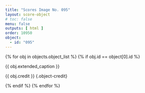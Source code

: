 ```yaml
---
title: "Scores Image No. 095"
layout: score-object
# toc: false
menu: false
outputs: [ html ]
order: 10950
object:
  - id: "095"
---
```


{% for obj in objects.object_list %}
{% if obj.id == object[0].id %}

{{ obj.extended_caption }}

{{ obj.credit }} {.object-credit}

{% endif %}
{% endfor %}
